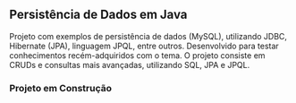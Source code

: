 <h2> Persistência de Dados em Java </h2>

Projeto com exemplos de persistência de dados (MySQL), utilizando JDBC, Hibernate (JPA), linguagem JPQL, entre outros. Desenvolvido para testar conhecimentos recém-adquiridos com o tema.
O projeto consiste em CRUDs e consultas mais avançadas, utilizando SQL, JPA e JPQL.

<h3>Projeto em Construção</h3>

